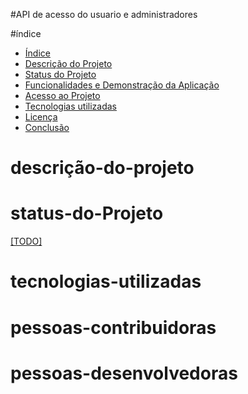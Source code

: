 #API de acesso do usuario e administradores



#índice
* [Índice](#índice)
* [Descrição do Projeto](#descrição-do-projeto)
* [Status do Projeto](#status-do-Projeto)
* [Funcionalidades e Demonstração da Aplicação](#funcionalidades-e-demonstração-da-aplicação)
* [Acesso ao Projeto](#acesso-ao-projeto)
* [Tecnologias utilizadas](#tecnologias-utilizadas)
* [Licença](#licença)
* [Conclusão](#conclusão)

# descrição-do-projeto

# status-do-Projeto

[[TODO]](./TODO)
# tecnologias-utilizadas
# pessoas-contribuidoras
# pessoas-desenvolvedoras
